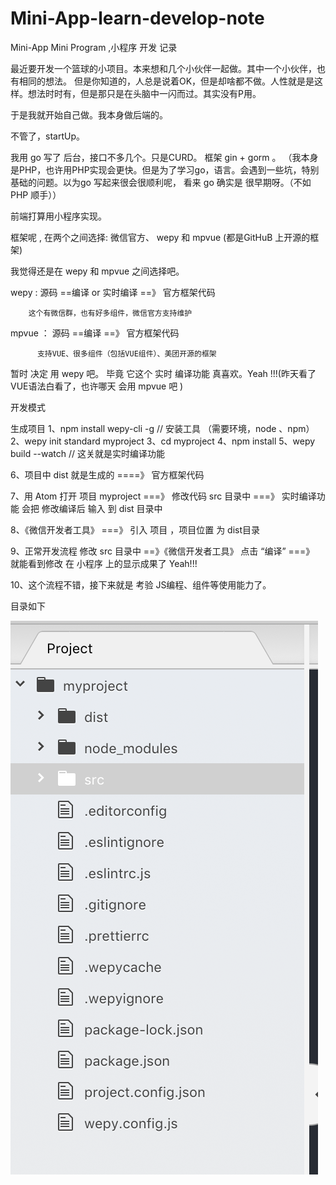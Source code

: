 # Mini-App-learn-develop-note
Mini-App  Mini Program ,小程序 开发 记录


最近要开发一个篮球的小项目。本来想和几个小伙伴一起做。其中一个小伙伴，也有相同的想法。
但是你知道的，人总是说着OK，但是却啥都不做。人性就是是这样。想法时时有，但是那只是在头脑中一闪而过。其实没有P用。

于是我就开始自己做。我本身做后端的。

不管了，startUp。

我用 go 写了 后台，接口不多几个。只是CURD。 框架 gin +  gorm 。
（我本身是PHP，也许用PHP实现会更快。但是为了学习go，语言。会遇到一些坑，特别基础的问题。以为go 写起来很会很顺利呢， 看来 go 确实是 很早期呀。（不如PHP 顺手））

前端打算用小程序实现。

框架呢 , 在两个之间选择:  微信官方、 wepy  和  mpvue (都是GitHuB 上开源的框架)

我觉得还是在  wepy  和  mpvue  之间选择吧。

wepy   :   源码   ==编译 or 实时编译  ==》 官方框架代码

        这个有微信群，也有好多组件，微信官方支持维护
        
 mpvue ：  源码   ==编译 ==》 官方框架代码
 
          支持VUE、很多组件（包括VUE组件）、美团开源的框架
          
暂时 决定 用 wepy  吧。 毕竟 它这个 实时  编译功能 真喜欢。Yeah !!!(昨天看了VUE语法白看了，也许哪天 会用 mpvue 吧 )

开发模式

生成项目
1、npm install wepy-cli -g   // 安装工具  （需要环境，node 、npm）
2、wepy init standard myproject
3、cd myproject
4、npm install
5、wepy build --watch   // 这关就是实时编译功能

6、项目中 dist  就是生成的 ====》 官方框架代码

7、用 Atom  打开 项目 myproject  ===》 修改代码   src 目录中  ===》 实时编译功能 会把 修改编译后 输入 到 dist 目录中

8、《微信开发者工具》   ===》 引入  项目  ，项目位置 为  dist目录

9、正常开发流程
   修改  src 目录中  ==》《微信开发者工具》  点击  “编译”   ===》 就能看到修改  在 小程序 上的显示成果了 Yeah!!!
   
10、这个流程不错，接下来就是  考验  JS编程、组件等使用能力了。

目录如下

<img src="https://github.com/peng456/Mini-App-learn-develop-note/blob/master/Pasted.png" />






      
